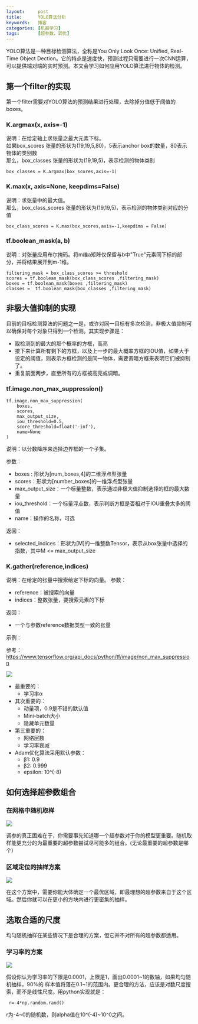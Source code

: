 ```yaml
---
layout:     post
title:      YOLO算法分析
keywords:   博客
categories: [机器学习]
tags:	    [超参数，调优]
---
```


YOLO算法是一种目标检测算法，全称是You Only Look Once: Unified, Real-Time Object Dection。它的特点是速度快，预测过程只需要进行一次CNN运算，可以提供端对端的实时预测。本文会学习如何应用YOLO算法进行物体的检测。

## 第一个filter的实现

第一个filter需要对YOLO算法的预测结果进行处理，去除掉分值低于阈值的boxes。

### K.argmax(x, axis=-1)
说明：在给定轴上求张量之最大元素下标。   
如果box_scores 张量的形状为(19,19,5,80)，5表示anchor box的数量，80表示物体的类别数  
那么，box_classes 张量的形状为(19,19,5)，表示检测的物体类别

    box_classes = K.argmax(box_scores,axis=-1)

### K.max(x, axis=None, keepdims=False)
说明：求张量中的最大值。  
那么，box_class_scores 张量的形状为(19,19,5)，表示检测的物体类别对应的分值 
 
    box_class_scores = K.max(box_scores,axis=-1,keepdims = False)

### tf.boolean_mask(a, b)
说明：对张量应用布尔掩码。将m维a矩阵仅保留与b中"True"元素同下标的部分，并将结果展开到m-1维。

    filtering_mask = box_class_scores >= threshold
    scores = tf.boolean_mask(box_class_scores ,filtering_mask)
    boxes = tf.boolean_mask(boxes ,filtering_mask)
    classes =  tf.boolean_mask(box_classes ,filtering_mask)


## 非极大值抑制的实现

目前的目标检测算法的问题之一是，或许对同一目标有多次检测，非极大值抑制可以确保对每个对象只得到一个检测。其实现步骤是：

 - 取检测到的最大的那个概率的方框，高亮
 - 接下来计算所有剩下的方框，以及上一步的最大概率方框的IOU值，如果大于设定的阈值，则表示方框检测的是同一物体，需要调暗方框来表明它们被抑制了。
 - 重复前面两步，直至所有的方框被高亮或调暗。
 
### tf.image.non_max_suppression()

	tf.image.non_max_suppression(
	    boxes,
	    scores,
	    max_output_size,
	    iou_threshold=0.5,
	    score_threshold=float('-inf'),
	    name=None
	)

说明：以分数降序来选择边界框的一个子集。 

参数：   

 - boxes : 形状为[num_boxes,4]的二维浮点型张量
 - scores：形状为[number_boxes]的一维浮点型张量
 - max_output_size：一个标量整数，表示通过非极大值抑制选择的框的最大数量
 - iou_threshold：一个标量浮点数，表示判断方框是否相对于IOU重叠太多的阈值
 - name：操作的名称，可选

返回：    

 - selected_indices：形状为[M]的一维整数Tensor，表示从box张量中选择的指数，其中M <= max_output_size


### K.gather(reference,indices)
说明：在给定的张量中搜索给定下标的向量。
参数： 

  - reference：被搜索的向量
  - indices：整数张量，要搜索元素的下标

返回： 

  - 一个与参数reference数据类型一致的张量

示例：



参考：      
https://www.tensorflow.org/api_docs/python/tf/image/non_max_suppression







   ![](/images/images_2018/11-20_01.png)

 - 最重要的：
   - 学习率α
 - 其次重要的：
   - 动量项，0.9是不错的默认值
   - Mini-batch大小
   - 隐藏单元数量
 - 第三重要的：
   - 网络层数
   - 学习率衰减
 - Adam优化算法采用默认参数：
   - β1: 0.9
   - β2: 0.999
   - epsilon: 10^(-8)



## 如何选择超参数组合

### 在网格中随机取样

   ![](/images/images_2018/11-20_02.png)
   
调参的真正困难在于，你需要事先知道哪一个超参数对于你的模型更重要。随机取样能更充分的为最重要的超参数尝试尽可能多的组合。(无论最重要的超参数是哪个)


### 区域定位的抽样方案

   ![](/images/images_2018/11-20_03.png)

在这个方案中，需要你能大体确定一个最优区域，即最理想的超参数来自于这个区域。然后你就可以在更小的方块内进行更密集的抽样。


## 选取合适的尺度

均匀随机抽样在某些情况下是合理的方案，但它并不对所有的超参数都适用。

### 学习率的方案

   ![](/images/images_2018/11-20_04.png)

假设你认为学习率的下限是0.0001，上限是1，画出0.0001~1的数轴，如果均匀随机抽样，90%的
样本值将落在0.1~1的范围内。更合理的方法，应该是对数尺度搜索，而不是线性尺度。用python实现就是：

     r=-4*np.random.rand()

r为-4~0的随机数，则alpha值在10^(-4)~10^0之间。
